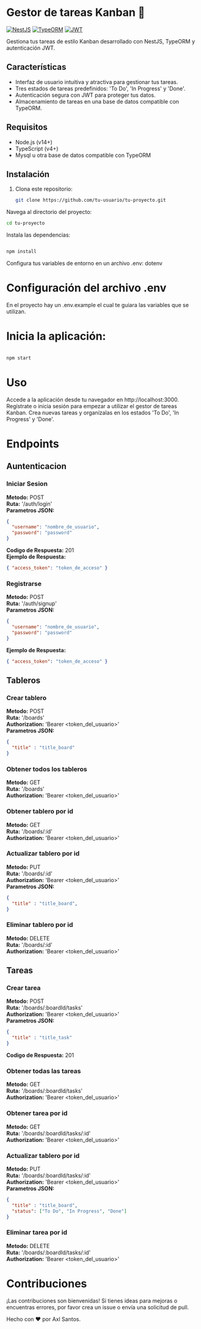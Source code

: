 # Gestor de tareas Kanban 🚀

[![NestJS](https://img.shields.io/badge/NestJS-7.0.0+-red.svg)](https://nestjs.com/)
[![TypeORM](https://img.shields.io/badge/TypeORM-5.0.0+-green.svg)](https://typeorm.io/)
[![JWT](https://img.shields.io/badge/JWT-8.0.0+-blue.svg)](https://jwt.io/)

Gestiona tus tareas de estilo Kanban desarrollado con NestJS, TypeORM y autenticación JWT.

## Características

- Interfaz de usuario intuitiva y atractiva para gestionar tus tareas.
- Tres estados de tareas predefinidos: 'To Do', 'In Progress' y 'Done'.
- Autenticación segura con JWT para proteger tus datos.
- Almacenamiento de tareas en una base de datos compatible con TypeORM.

## Requisitos

- Node.js (v14+)
- TypeScript (v4+)
- Mysql u otra base de datos compatible con TypeORM

## Instalación

1. Clona este repositorio:

   ```bash
   git clone https://github.com/tu-usuario/tu-proyecto.git
   ```

Navega al directorio del proyecto:

```bash
cd tu-proyecto

```

Instala las dependencias:

```bash

npm install
```

Configura tus variables de entorno en un archivo .env:
dotenv

# Configuración del archivo .env

En el proyecto hay un .env.example el cual te guiara las variables que se utilizan.

# Inicia la aplicación:

```bash

npm start

```

# Uso

Accede a la aplicación desde tu navegador en http://localhost:3000.
Regístrate o inicia sesión para empezar a utilizar el gestor de tareas Kanban.
Crea nuevas tareas y organízalas en los estados 'To Do', 'In Progress' y 'Done'.

# Endpoints

## Auntenticacion

### Iniciar Sesion
**Metodo:** POST<br/>
**Ruta:** '/auth/login'<br/>
**Parametros JSON:**

```json
{
  "username": "nombre_de_usuario",
  "password": "password"
}
```

**Codigo de Respuesta:** 201<br/>
**Ejemplo de Respuesta:**

```json
{ "access_token": "token_de_acceso" }
```
### Registrarse
**Metodo:** POST<br/>
**Ruta:** '/auth/signup'<br/>
**Parametros JSON:**

```json
{
  "username": "nombre_de_usuario",
  "password": "password"
}
```
**Ejemplo de Respuesta:**

```json
{ "access_token": "token_de_acceso" }
```

## Tableros

### Crear tablero
**Metodo:** POST<br/>
**Ruta:** '/boards'<br/>
**Authorization:** 'Bearer <token_del_usuario>'<br/>
**Parametros JSON:**

```json
{
  "title" : "title_board"
}
```


### Obtener todos los tableros
**Metodo:** GET<br/>
**Ruta:** '/boards'<br/>
**Authorization:** 'Bearer <token_del_usuario>'


### Obtener tablero por id
**Metodo:** GET<br/>
**Ruta:** '/boards/:id'<br/>
**Authorization:** 'Bearer <token_del_usuario>'

### Actualizar tablero por id
**Metodo:** PUT<br/>
**Ruta:** '/boards/:id'<br/>
**Authorization:** 'Bearer <token_del_usuario>'<br/>
**Parametros JSON:**
```json
{
  "title" : "title_board",
}
```

### Eliminar tablero por id
**Metodo:** DELETE<br/>
**Ruta:** '/boards/:id'<br/>
**Authorization:** 'Bearer <token_del_usuario>'


## Tareas

### Crear tarea
**Metodo:** POST<br/>
**Ruta:** '/boards/:boardId/tasks'<br/>
**Authorization:** 'Bearer <token_del_usuario>'<br/>
**Parametros JSON:**

```json
{
  "title" : "title_task"
}
```
**Codigo de Respuesta:** 201


### Obtener todas las tareas
**Metodo:** GET<br/>
**Ruta:** '/boards/:boardId/tasks'<br/>
**Authorization:** 'Bearer <token_del_usuario>'


### Obtener tarea por id
**Metodo:** GET<br/>
**Ruta:** '/boards/:boardId/tasks/:id'<br/>
**Authorization:** 'Bearer <token_del_usuario>'

### Actualizar tablero por id
**Metodo:** PUT<br/>
**Ruta:** '/boards/:boardId/tasks/:id'<br/>
**Authorization:** 'Bearer <token_del_usuario>'<br/>
**Parametros JSON:**
```json
{
  "title" : "title_board",
  "status": ["To Do", "In Progress", "Done"]
}
```

### Eliminar tarea por id
**Metodo:** DELETE<br/>
**Ruta:** '/boards/:boardId/tasks/:id' <br/>
**Authorization:** 'Bearer <token_del_usuario>'


# Contribuciones


¡Las contribuciones son bienvenidas! Si tienes ideas para mejoras o encuentras errores, por favor crea un issue o envía una solicitud de pull.

Hecho con ❤️ por Axl Santos.
